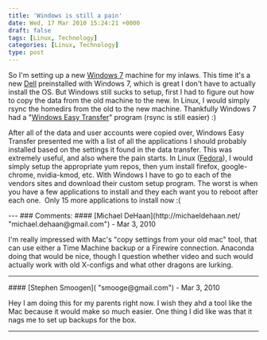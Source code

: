 ```yaml
---
title: 'Windows is still a pain'
date: Wed, 17 Mar 2010 15:24:21 +0000
draft: false
tags: [Linux, Technology]
categories: [Linux, Technology]
type: post
---
```


So I'm setting up a new [Windows 7](http://windows.microsoft.com/en-us/windows7/products/what-is) machine for my inlaws. This time it's a new [Dell](http://www.dell.com) preinstalled with Windows 7, which is great I don't have to actually install the OS. But Windows still sucks to setup, first I had to figure out how to copy the data from the old machine to the new. In Linux, I would simply rsync the homedirs from the old to the new machine. Thankfully Windows 7 had a "[Windows Easy Transfer](http://windows.microsoft.com/en-US/windows7/products/features/windows-easy-transfer)" program (rsync is still easier) :)

After all of the data and user accounts were copied over, Windows Easy Transfer presented me with a list of all the applications I should probably installed based on the settings it found in the data transfer. This was extremely useful, and also where the pain starts. In Linux ([Fedora](http://fedoraproject.org/)), I would simply setup the appropriate yum repos, then yum install firefox, google-chrome, nvidia-kmod, etc. With Windows I have to go to each of the vendors sites and download their custom setup program. The worst is when you have a few applications to install and they each want you to reboot after each one.  Only 15 more applications to install now :(

</windows-rant>
---
### Comments:
#### 
[Michael DeHaan](http://michaeldehaan.net/ "michael.dehaan@gmail.com") - <time datetime="2010-03-17 11:55:26">Mar 3, 2010</time>

I'm really impressed with Mac's "copy settings from your old mac" tool, that can use either a Time Machine backup or a Firewire connection. Anaconda doing that would be nice, though I question whether video and such would actually work with old X-configs and what other dragons are lurking.
<hr />
#### 
[Stephen Smoogen]( "smooge@gmail.com") - <time datetime="2010-03-17 13:27:28">Mar 3, 2010</time>

Hey I am doing this for my parents right now. I wish they ahd a tool like the Mac because it would make so much easier. One thing I did like was that it nags me to set up backups for the box.
<hr />

